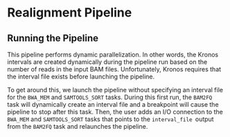 # Realignment Pipeline

## Running the Pipeline

This pipeline performs dynamic parallelization. In other words, the Kronos intervals are created dynamically during the pipeline run based on the number of reads in the input BAM files. Unfortunately, Kronos requires that the interval file exists before launching the pipeline. 

To get around this, we launch the pipeline without specifying an interval file for the `BWA_MEM` and `SAMTOOLS_SORT` tasks. During this first run, the `BAM2FQ` task will dynamically create an interval file and a breakpoint will cause the pipeline to stop after this task. Then, the user adds an I/O connection to the `BWA_MEM` and `SAMTOOLS_SORT` tasks that points to the `interval_file `output from the `BAM2FQ` task and relaunches the pipeline. 
